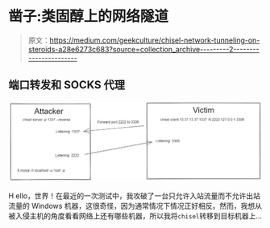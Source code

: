 # 凿子:类固醇上的网络隧道

> 原文：<https://medium.com/geekculture/chisel-network-tunneling-on-steroids-a28e6273c683?source=collection_archive---------2----------------------->

## 端口转发和 SOCKS 代理

![](img/17ee15173e8f1f6193d337ee3a246a11.png)

H ello，世界！在最近的一次测试中，我攻破了一台只允许入站流量而不允许出站流量的 Windows 机器，这很奇怪，因为通常情况下情况正好相反。然而，我想从被入侵主机的角度看看网络上还有哪些机器，所以我将`chisel`转移到目标机器上…